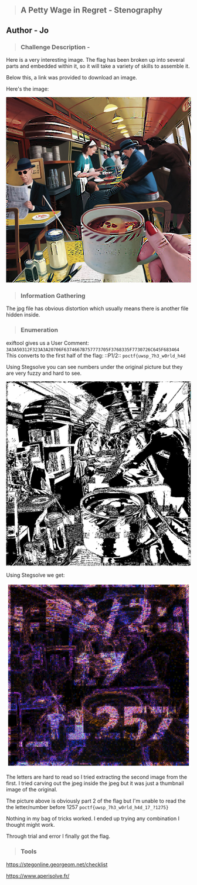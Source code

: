 > ## A Petty Wage in Regret - Stenography
Author - Jo
---

> ### Challenge Description -

Here is a very interesting image. The flag has been broken up into several parts and embedded within it, so it will take a variety of skills to assemble it.

Below this, a link was provided to download an image.

Here's the image:


![IMG](DF2.jpg)
> ### Information Gathering

The jpg file has obvious distortion which usually means there is another file hidden inside.

> ### Enumeration

exiftool gives us a User Comment: `3A3A50312F323A3A20706F6374667B757773705F3768335F7730726C645F683464` 
This converts to the first half of the flag: ::P1/2:: `poctf{uwsp_7h3_w0rld_h4d`

Using Stegsolve you can see numbers under the original picture but they are very fuzzy and hard to see.

![IMG](https://github.com/Cyber-Vanguards/CTF/blob/main/CTFs/pointer_overflow/2023/stenography/a_petty_wage_in_regret/ds2fuzzy.png)

Using Stegsolve we get:

![IMG](https://github.com/Cyber-Vanguards/CTF/blob/main/CTFs/pointer_overflow/2023/stenography/a_petty_wage_in_regret/DS2.png)

The letters are hard to read so I tried extracting the second image from the first. I tried carving out the jpeg inside the jpeg but it was just a thumbnail image of the original.

The picture above is obviously part 2 of the flag but I'm unable to read the the letter/number before 1257 `poctf{uwsp_7h3_w0rld_h4d_17_?1275}`

Nothing in my bag of tricks worked. I ended up trying any combination I thought might work.

Through trial and error I finally got the flag.

> ### Tools

https://stegonline.georgeom.net/checklist

https://www.aperisolve.fr/